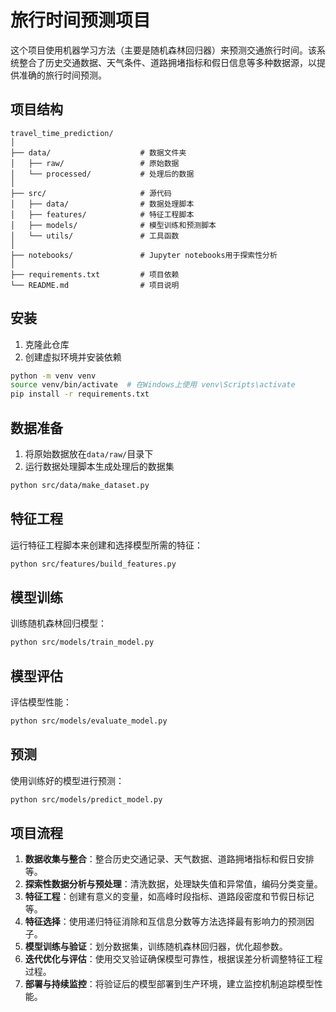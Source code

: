 # 旅行时间预测项目

这个项目使用机器学习方法（主要是随机森林回归器）来预测交通旅行时间。该系统整合了历史交通数据、天气条件、道路拥堵指标和假日信息等多种数据源，以提供准确的旅行时间预测。

## 项目结构

```
travel_time_prediction/
│
├── data/                    # 数据文件夹
│   ├── raw/                 # 原始数据
│   └── processed/           # 处理后的数据
│
├── src/                     # 源代码
│   ├── data/                # 数据处理脚本
│   ├── features/            # 特征工程脚本
│   ├── models/              # 模型训练和预测脚本
│   └── utils/               # 工具函数
│
├── notebooks/               # Jupyter notebooks用于探索性分析
│
├── requirements.txt         # 项目依赖
└── README.md                # 项目说明
```

## 安装

1. 克隆此仓库
2. 创建虚拟环境并安装依赖

```bash
python -m venv venv
source venv/bin/activate  # 在Windows上使用 venv\Scripts\activate
pip install -r requirements.txt
```

## 数据准备

1. 将原始数据放在`data/raw/`目录下
2. 运行数据处理脚本生成处理后的数据集

```bash
python src/data/make_dataset.py
```

## 特征工程

运行特征工程脚本来创建和选择模型所需的特征：

```bash
python src/features/build_features.py
```

## 模型训练

训练随机森林回归模型：

```bash
python src/models/train_model.py
```

## 模型评估

评估模型性能：

```bash
python src/models/evaluate_model.py
```

## 预测

使用训练好的模型进行预测：

```bash
python src/models/predict_model.py
```

## 项目流程

1. **数据收集与整合**：整合历史交通记录、天气数据、道路拥堵指标和假日安排等。
2. **探索性数据分析与预处理**：清洗数据，处理缺失值和异常值，编码分类变量。
3. **特征工程**：创建有意义的变量，如高峰时段指标、道路段密度和节假日标记等。
4. **特征选择**：使用递归特征消除和互信息分数等方法选择最有影响力的预测因子。
5. **模型训练与验证**：划分数据集，训练随机森林回归器，优化超参数。
6. **迭代优化与评估**：使用交叉验证确保模型可靠性，根据误差分析调整特征工程过程。
7. **部署与持续监控**：将验证后的模型部署到生产环境，建立监控机制追踪模型性能。 